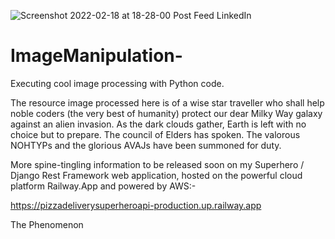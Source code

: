 ![Screenshot 2022-02-18 at 18-28-00 Post Feed LinkedIn](https://user-images.githubusercontent.com/96743401/161512275-e9e9b2a6-efd3-4a9c-ad3e-9bb08fe47306.png)
# ImageManipulation-
Executing cool image processing with Python code.

The resource image processed here is of a wise star traveller who shall help noble coders (the very best of humanity) protect our dear Milky Way galaxy
against an alien invasion. 
As the dark clouds gather, Earth is left with no choice but to prepare. The council of Elders has spoken.
The valorous NOHTYPs and the glorious AVAJs have been summoned for duty. 

More spine-tingling information to be released soon on my Superhero / Django Rest Framework web application, hosted on the powerful cloud platform Railway.App and powered by AWS:-

https://pizzadeliverysuperheroapi-production.up.railway.app

The Phenomenon 
